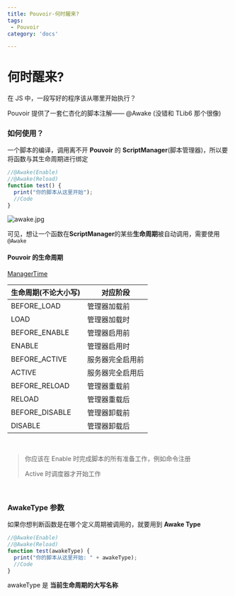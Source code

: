 ```yaml
---
title: Pouvoir-何时醒来?
tags:
 - Pouvoir
category: 'docs'

---
```


# 何时醒来?


在 JS 中，一段写好的程序该从哪里开始执行？

Pouvoir 提供了一套仁杏化的脚本注解—— @Awake (没错和 TLib6 那个很像)

### 如何使用？

一个脚本的编译，调用离不开 **Pouvoir** 的 **ScriptManager**(脚本管理器)，所以要将函数与其生命周期进行绑定

```javascript
//@Awake(Enable)
//@Awake(Reload)
function test() {
  print("你的脚本从这里开始");
  //Code
}
```

![awake.jpg](/assets/docs/pouvoir/basic/awake.jpg)

可见，想让一个函数在**ScriptManager**的某些**生命周期**被自动调用，需要使用`@Awake`

#### Pouvoir 的生命周期

[ManagerTime](https://doc.skillw.com/pouvoir/com/skillw/pouvoir/api/event/ManagerTime.html)

| 生命周期(不论大小写) | 对应阶段         |
| -------------------- | ---------------- |
| BEFORE_LOAD          | 管理器加载前     |
| LOAD                 | 管理器加载时     |
| BEFORE_ENABLE        | 管理器启用前     |
| ENABLE               | 管理器启用时     |
| BEFORE_ACTIVE        | 服务器完全启用前 |
| ACTIVE               | 服务器完全启用后 |
| BEFORE_RELOAD        | 管理器重载前     |
| RELOAD               | 管理器重载后     |
| BEFORE_DISABLE       | 管理器卸载前     |
| DISABLE              | 管理器卸载后     |

<br/>

> 你应该在 Enable 时完成脚本的所有准备工作，例如命令注册
>
> Active 时调度器才开始工作

<br/>

### AwakeType 参数

如果你想判断函数是在哪个定义周期被调用的，就要用到 **Awake Type**

```javascript
//@Awake(Enable)
//@Awake(Reload)
function test(awakeType) {
  print("你的脚本从这里开始: " + awakeType);
  //Code
}
```

awakeType 是 **当前生命周期的大写名称**
